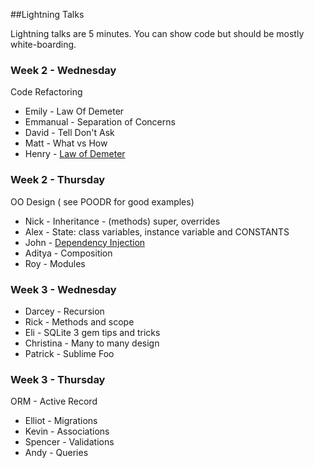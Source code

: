 ##Lightning Talks

Lightning talks are 5 minutes.  You can show code but should be mostly white-boarding. 

### Week 2 - Wednesday

Code Refactoring

* Emily - Law Of Demeter 
* Emmanual  - Separation of Concerns  
* David - Tell Don't Ask
* Matt - What vs How
* Henry - [Law of Demeter](lightning/henry_law_of_demeter.rb)

### Week 2 - Thursday

OO Design ( see POODR for good examples)

* Nick - Inheritance - (methods) super, overrides
* Alex - State: class variables, instance variable and CONSTANTS
* John - [Dependency Injection](ligthning/john_dependency_injection.rb)
* Aditya - Composition
* Roy - Modules

### Week 3 - Wednesday

* Darcey - Recursion
* Rick - Methods and scope 
* Eli - SQLite 3 gem tips and tricks
* Christina - Many to many design 
* Patrick - Sublime Foo 

### Week 3 - Thursday

ORM - Active Record

* Elliot - Migrations
* Kevin - Associations
* Spencer - Validations
* Andy - Queries 
